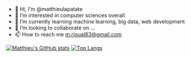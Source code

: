 - 👋 Hi, I’m @matthieulapatate
- 👀 I’m interested in computer sciences overall
- 🌱 I’m currently learning machine learning, big data, web development
- 💞️ I’m looking to collaborate on ...
- 📫 How to reach me m.rioual83@gmail.com

<!---
matthieulapatate/matthieulapatate is a ✨ special ✨ repository because its `README.md` (this file) appears on your GitHub profile.
You can click the Preview link to take a look at your changes.
--->

[![Matthieu's GitHub stats](https://github-readme-stats-sigma-five.vercel.app/api?username=matthieuRioual)](https://github.com/matthieuRioual/github-readme-stats)
[![Top Langs](https://github-readme-stats-sigma-five.vercel.app/api/top-langs/?username=matthieuRioual&exclude_repo=matthieulatapatate)](https://github.com/matthieuRioual/github-readme-stats)
